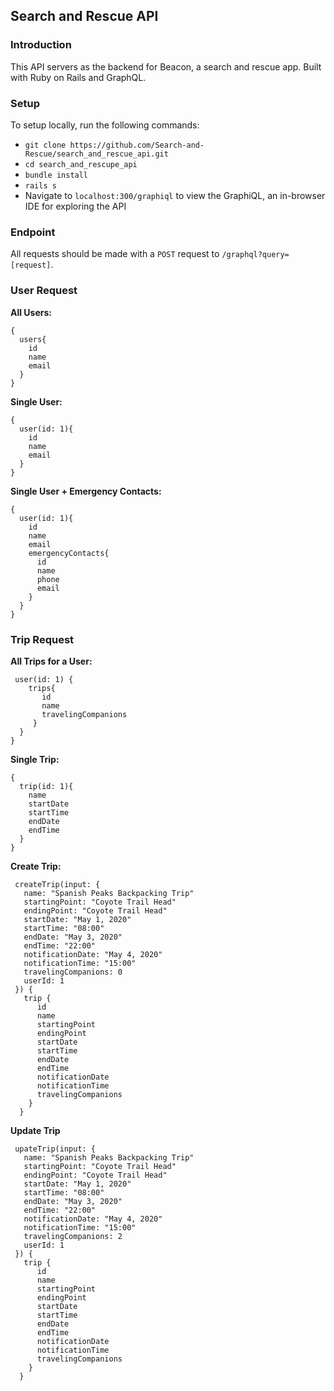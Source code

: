 ## Search and Rescue API
### Introduction
This API servers as the backend for Beacon, a search and rescue app.  Built with Ruby on Rails and GraphQL.

### Setup
To setup locally, run the following commands:
 - `git clone https://github.com/Search-and-Rescue/search_and_rescue_api.git`
 - `cd search_and_rescupe_api`
 - `bundle install`
 - `rails s`
 - Navigate to `localhost:300/graphiql` to view the GraphiQL, an in-browser IDE for exploring the API

### Endpoint
All requests should be made with a `POST` request to `/graphql?query=[request]`.

### User Request

**All Users:**
```
{
  users{
    id
    name
    email
  }
}
```

**Single User:**
```
{
  user(id: 1){
    id
    name
    email
  }
}
```

**Single User + Emergency Contacts:**
```
{
  user(id: 1){
    id
    name
    email
    emergencyContacts{
      id
      name
      phone
      email
    }
  }
}
```

### Trip Request

**All Trips for a User:**
```
 user(id: 1) {
    trips{
       id
       name
       travelingCompanions
     }
  }
}  

```

**Single Trip:**
```
{
  trip(id: 1){
    name
    startDate
    startTime
    endDate
    endTime
  }
}

```

**Create Trip:**
```
 createTrip(input: {
   name: "Spanish Peaks Backpacking Trip"
   startingPoint: "Coyote Trail Head"
   endingPoint: "Coyote Trail Head"
   startDate: "May 1, 2020"
   startTime: "08:00"
   endDate: "May 3, 2020"
   endTime: "22:00"
   notificationDate: "May 4, 2020"
   notificationTime: "15:00"
   travelingCompanions: 0
   userId: 1
 }) {
   trip {
      id
      name
      startingPoint
      endingPoint
      startDate
      startTime
      endDate
      endTime
      notificationDate
      notificationTime
      travelingCompanions
    }
  } 
```

**Update Trip**
```
 upateTrip(input: {
   name: "Spanish Peaks Backpacking Trip"
   startingPoint: "Coyote Trail Head"
   endingPoint: "Coyote Trail Head"
   startDate: "May 1, 2020"
   startTime: "08:00"
   endDate: "May 3, 2020"
   endTime: "22:00"
   notificationDate: "May 4, 2020"
   notificationTime: "15:00"
   travelingCompanions: 2
   userId: 1
 }) {
   trip {
      id
      name
      startingPoint
      endingPoint
      startDate
      startTime
      endDate
      endTime
      notificationDate
      notificationTime
      travelingCompanions
    }
  } 
```


